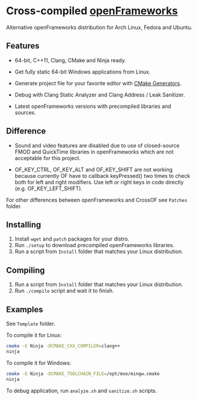 Cross-compiled [openFrameworks][1]
==================================

Alternative openFrameworks distribution for Arch Linux, Fedora and Ubuntu.

Features
--------

 - 64-bit, C++11, Clang, CMake and Ninja ready.

 - Get fully static 64-bit Windows applications from Linux.

 - Generate project file for your favorite editor with [CMake Generators][2].

 - Debug with Clang Static Analyzer and Clang Address / Leak Sanitizer.

 - Latest openFrameworks versions with precompiled libraries and sources.

Difference
----------

- Sound and video features are disabled due to use of closed-source FMOD and QuickTime libraries in openFrameworks which are not acceptable for this project.

- OF_KEY_CTRL, OF_KEY_ALT and OF_KEY_SHIFT are not working because currently OF have to callback keyPressed() two times to check both for left and right modifiers. Use left or right keys in code directly (e.g. OF_KEY_LEFT_SHIFT).

For other differences between openFrameworks and CrossOF see `Patches` folder.

Installing
----------

 1. Install `wget` and `patch` packages for your distro.
 2. Run `./setup` to download precompiled openFrameworks libraries.
 3. Run a script from `Install` folder that matches your Linux distribution.


Compiling
---------
1. Run a script from `Install` folder that matches your Linux distribution.
2. Run `./compile` script and wait it to finish.

Examples
--------
See `Template` folder.

To compile it for Linux:
```bash
cmake -G Ninja -DCMAKE_CXX_COMPILER=clang++
ninja
```

To compile it for Windows:
```bash
cmake -G Ninja -DCMAKE_TOOLCHAIN_FILE=/opt/mxe/mingw.cmake
ninja
```

To debug application, run `analyze.sh` and `sanitize.sh` scripts.


  [1]: https://github.com/openframeworks/openFrameworks
  [2]: http://www.cmake.org/cmake/help/v3.0/manual/cmake-generators.7.html#extra-generators

